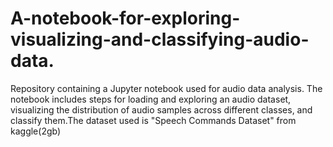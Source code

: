 # A-notebook-for-exploring-visualizing-and-classifying-audio-data.

Repository containing a Jupyter notebook used for audio data analysis.
The notebook includes steps for loading and exploring an audio dataset, 
visualizing the distribution of audio samples across different classes, 
and classify them.The dataset used is  "Speech Commands Dataset" from kaggle(2gb)
